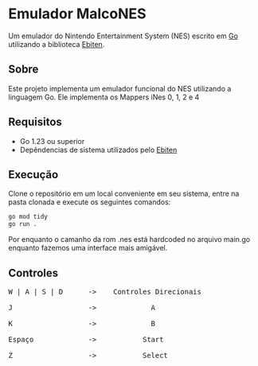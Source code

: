 # Emulador MalcoNES

Um emulador do Nintendo Entertainment System (NES) escrito em [Go](https://golang.org/) utilizando a biblioteca [Ebiten](https://ebitengine.org/).

## Sobre

Este projeto implementa um emulador funcional do NES utilizando a linguagem Go.
Ele implementa os Mappers iNes 0, 1, 2 e 4

## Requisitos

- Go 1.23 ou superior
- Depêndencias de sistema utilizados pelo [Ebiten](https://ebitengine.org/en/documents/install.html)

## Execução

Clone o repositório em um local conveniente em seu sistema, entre na pasta clonada e execute os seguintes comandos:

```bash
go mod tidy
go run .
```

Por enquanto o camanho da rom .nes está hardcoded no arquivo main.go enquanto fazemos uma interface mais amigável.

## Controles
<pre>
W | A | S | D      ->    Controles Direcionais <br>
J                  ->             A            <br>
K                  ->             B            <br>
Espaço             ->           Start          <br>
Z                  ->           Select         <br>
</pre>
